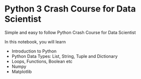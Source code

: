 # Python 3 Crash Course for Data Scientist

Simple and easy to follow Python Crash Course for Data Scientist

In this notebook, you will learn

- Introduction to Python
- Python Data Types: List, String, Tuple and Dictionary
- Loops, Functions, Boolean etc
- Numpy
- Matplotlib
